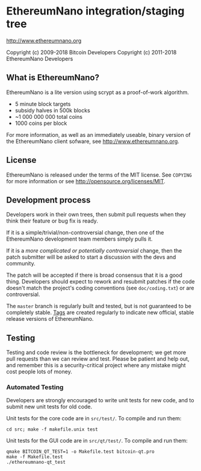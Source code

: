 EthereumNano integration/staging tree
================================

http://www.ethereumnano.org

Copyright (c) 2009-2018 Bitcoin Developers
Copyright (c) 2011-2018 EthereumNano Developers

What is EthereumNano?
----------------

EthereumNano is a lite version using scrypt as a proof-of-work algorithm.
 - 5 minute block targets
 - subsidy halves in 500k blocks
 - ~1 000 000 000 total coins
 - 1000 coins per block

For more information, as well as an immediately useable, binary version of
the EthereumNano client sofware, see http://www.ethereumnano.org.

License
-------

EthereumNano is released under the terms of the MIT license. See `COPYING` for more
information or see http://opensource.org/licenses/MIT.

Development process
-------------------

Developers work in their own trees, then submit pull requests when they think
their feature or bug fix is ready.

If it is a simple/trivial/non-controversial change, then one of the EthereumNano
development team members simply pulls it.

If it is a *more complicated or potentially controversial* change, then the patch
submitter will be asked to start a discussion with the devs and community.

The patch will be accepted if there is broad consensus that it is a good thing.
Developers should expect to rework and resubmit patches if the code doesn't
match the project's coding conventions (see `doc/coding.txt`) or are
controversial.

The `master` branch is regularly built and tested, but is not guaranteed to be
completely stable. [Tags](https://github.com/ethereumnano-project/ethereumnano/tags) are created
regularly to indicate new official, stable release versions of EthereumNano.

Testing
-------

Testing and code review is the bottleneck for development; we get more pull
requests than we can review and test. Please be patient and help out, and
remember this is a security-critical project where any mistake might cost people
lots of money.

### Automated Testing

Developers are strongly encouraged to write unit tests for new code, and to
submit new unit tests for old code.

Unit tests for the core code are in `src/test/`. To compile and run them:

    cd src; make -f makefile.unix test

Unit tests for the GUI code are in `src/qt/test/`. To compile and run them:

    qmake BITCOIN_QT_TEST=1 -o Makefile.test bitcoin-qt.pro
    make -f Makefile.test
    ./ethereumnano-qt_test

